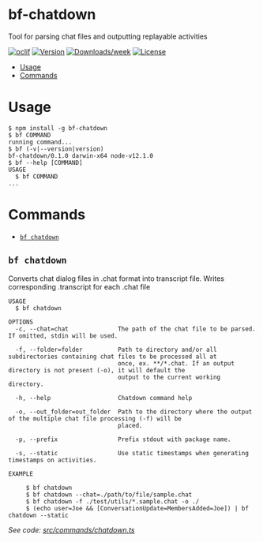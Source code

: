 bf-chatdown
========

Tool for parsing chat files and outputting replayable activities

[![oclif](https://img.shields.io/badge/cli-oclif-brightgreen.svg)](https://oclif.io)
[![Version](https://img.shields.io/npm/v/chatdown.svg)](https://npmjs.org/package/bf-chatdown)
[![Downloads/week](https://img.shields.io/npm/dw/chatdown.svg)](https://npmjs.org/package/bf-chatdown)
[![License](https://img.shields.io/npm/l/chatdown.svg)](https://github.com/Microsoft/chatdown/blob/master/package.json)

<!-- toc -->
* [Usage](#usage)
* [Commands](#commands)
<!-- tocstop -->
# Usage
<!-- usage -->
```sh-session
$ npm install -g bf-chatdown
$ bf COMMAND
running command...
$ bf (-v|--version|version)
bf-chatdown/0.1.0 darwin-x64 node-v12.1.0
$ bf --help [COMMAND]
USAGE
  $ bf COMMAND
...
```
<!-- usagestop -->
# Commands
<!-- commands -->
* [`bf chatdown`](#bf-chatdown)

## `bf chatdown`

Converts chat dialog files in <filename>.chat format into transcript file. Writes corresponding <filename>.transcript for each .chat file

```
USAGE
  $ bf chatdown

OPTIONS
  -c, --chat=chat              The path of the chat file to be parsed. If omitted, stdin will be used.

  -f, --folder=folder          Path to directory and/or all subdirectories containing chat files to be processed all at
                               once, ex. **/*.chat. If an output directory is not present (-o), it will default the
                               output to the current working directory.

  -h, --help                   Chatdown command help

  -o, --out_folder=out_folder  Path to the directory where the output of the multiple chat file processing (-f) will be
                               placed.

  -p, --prefix                 Prefix stdout with package name.

  -s, --static                 Use static timestamps when generating timestamps on activities.

EXAMPLE

     $ bf chatdown
     $ bf chatdown --chat=./path/to/file/sample.chat
     $ bf chatdown -f ./test/utils/*.sample.chat -o ./
     $ (echo user=Joe && [ConversationUpdate=MembersAdded=Joe]) | bf chatdown --static
```

_See code: [src/commands/chatdown.ts](https://github.com/Microsoft/chatdown/blob/v0.1.0/src/commands/chatdown.ts)_
<!-- commandsstop -->
